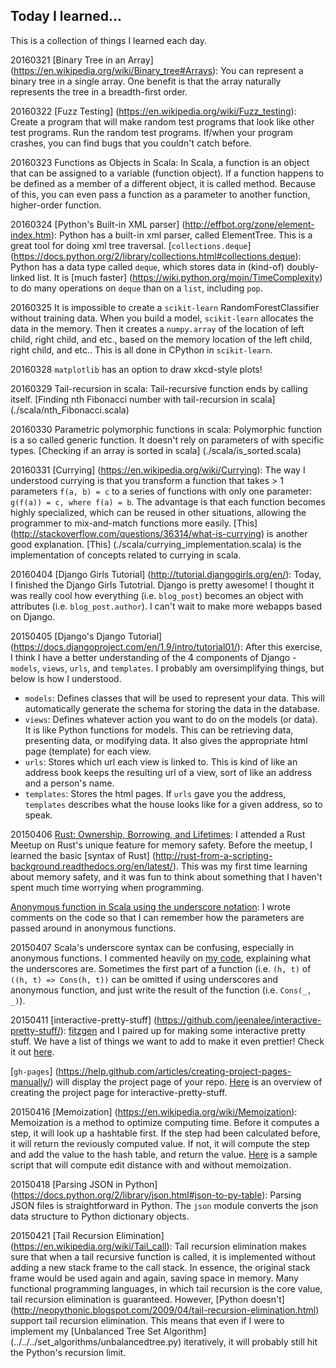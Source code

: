 ## Today I learned...
This is a collection of things I learned each day.

20160321
[Binary Tree in an Array] (https://en.wikipedia.org/wiki/Binary_tree#Arrays): You can represent a binary tree in a single array. One benefit is that the array naturally represents the tree in a breadth-first order.

20160322
[Fuzz Testing] (https://en.wikipedia.org/wiki/Fuzz_testing): Create a program that will make random test programs that look like other test programs. Run the random test programs. If/when your program crashes, you can find bugs that you couldn't catch before.

20160323
Functions as Objects in Scala: In Scala, a function is an object that can be assigned to a variable (function object). If a function happens to be defined as a member of a different object, it is called method. Because of this, you can even pass a function as a parameter to another function, higher-order function.

20160324
[Python's Built-in XML parser] (http://effbot.org/zone/element-index.htm): Python has a built-in xml parser, called ElementTree. This is a great tool for doing xml tree traversal.
[`collections.deque`] (https://docs.python.org/2/library/collections.html#collections.deque): Python has a data type called `deque`, which stores data in (kind-of) doubly-linked list. It is [much faster] (https://wiki.python.org/moin/TimeComplexity) to do many operations on `deque` than on a `list`, including `pop`.

20160325
It is impossible to create a `scikit-learn` RandomForestClassifier without training data. When you build a model, `scikit-learn` allocates the data in the memory. Then it creates a `numpy.array` of the location of left child, right child, and etc., based on the memory location of the left child, right child, and etc.. This is all done in CPython in `scikit-learn`.

20160328
`matplotlib` has an option to draw xkcd-style plots!

20160329
Tail-recursion in scala: Tail-recursive function ends by calling itself. [Finding nth Fibonacci number with tail-recursion in scala] (./scala/nth_Fibonacci.scala)

20160330
Parametric polymorphic functions in scala: Polymorphic function is a so called generic function. It doesn't rely on parameters of with specific types. [Checking if an array is sorted in scala] (./scala/is_sorted.scala)

20160331
[Currying] (https://en.wikipedia.org/wiki/Currying): The way I understood currying is that you transform a function that takes > 1 parameters `f(a, b) = c` to a series of functions with only one parameter: `g(f(a)) = c, where f(a) = b`. The advantage is that each function becomes highly specialized, which can be reused in other situations, allowing the programmer to mix-and-match functions more easily. [This] (http://stackoverflow.com/questions/36314/what-is-currying) is another good explanation. [This] (./scala/currying_implementation.scala) is the implementation of concepts related to currying in scala.

20160404
[Django Girls Tutorial] (http://tutorial.djangogirls.org/en/): Today, I finished the Django Girls Tutotrial. Django is pretty awesome! I thought it was really cool how everything (i.e. `blog_post`) becomes an object with attributes (i.e. `blog_post.author`). I can't wait to make more webapps based on Django.

20150405
[Django's Django Tutorial] (https://docs.djangoproject.com/en/1.9/intro/tutorial01/): After this exercise, I think I have a better understanding of the 4 components of Django - `models`, `views`, `urls`, and `templates`. I probably am oversimplifying things, but below is how I understood.
- `models`: Defines classes that will be used to represent your data. This will automatically generate the schema for storing the data in the database.
- `views`: Defines whatever action you want to do on the models (or data). It is like Python functions for models. This can be retrieving data, presenting data, or modifying data. It also gives the appropriate html page (template) for each view.
- `urls`: Stores which url each view is linked to. This is kind of like an address book keeps the resulting url of a view, sort of like an address and a person's name.
- `templates`: Stores the html pages. If `urls` gave you the address, `templates` describes what the house looks like for a given address, so to speak.

20150406
[Rust: Ownership,](http://doc.rust-lang.org/stable/book/ownership.html)[ Borrowing, and Lifetimes](http://doc.rust-lang.org/stable/book/references-and-borrowing.html): I attended a Rust Meetup on Rust's unique feature for memory safety. Before the meetup, I learned the basic [syntax of Rust] (http://rust-from-a-scripting-background.readthedocs.org/en/latest/). This was my first time learning about memory safety, and it was fun to think about something that I haven't spent much time worrying when programming.

[Anonymous function in Scala using the underscore notation](./scala/list_practice_anon_func.scala): I wrote comments on the code so that I can remember how the parameters are passed around in anonymous functions.

20150407
Scala's underscore syntax can be confusing, especially in anonymous functions. I commented heavily on [my code](./scala/foldLeft.scala), explaining what the underscores are. Sometimes the first part of a function (i.e. `(h, t)` of `((h, t) => Cons(h, t))` can be omitted if using underscores and anonymous function, and just write the result of the function (i.e. `Cons(_, _)`).

20150411
[interactive-pretty-stuff] (https://github.com/jeenalee/interactive-pretty-stuff/): [fitzgen](https://github.com/fitzgen) and I paired up for making some interactive pretty stuff. We have a list of things we want to add to make it even prettier! Check it out [here](http://jeenalee.github.io/interactive-pretty-stuff/).

[`gh-pages`] (https://help.github.com/articles/creating-project-pages-manually/) will display the project page of your repo. [Here](./github-tricks/gh-page.txt) is an overview of creating the project page for interactive-pretty-stuff.

20150416
[Memoization] (https://en.wikipedia.org/wiki/Memoization): Memoization is a method to optimize computing time. Before it computes a step, it will look up a hashtable first. If the step had been calculated before, it will return the reviously computed value. If not, it will compute the step and add the value to the hash table, and return the value. [Here](./algorithms/memoization.py) is a sample script that will compute edit distance with and without memoization.

20150418
[Parsing JSON in Python] (https://docs.python.org/2/library/json.html#json-to-py-table): Parsing JSON files is straightforward in Python. The `json` module converts the json data structure to Python dictionary objects.

20150421
[Tail Recursion Elimination] (https://en.wikipedia.org/wiki/Tail_call): Tail recursion elimination makes sure that when a tail recursive function is called, it is implemented without adding a new stack frame to the call stack. In essence, the original stack frame would be used again and again, saving space in memory. Many functional programming languages, in which tail recursion is the core value, tail recursion elimination is guaranteed. However, [Python doesn't] (http://neopythonic.blogspot.com/2009/04/tail-recursion-elimination.html) support tail recursion elimination. This means that even if I were to implement my [Unbalanced Tree Set Algorithm] (../../../set_algorithms/unbalancedtree.py) iteratively, it will probably still hit the Python's recursion limit.

